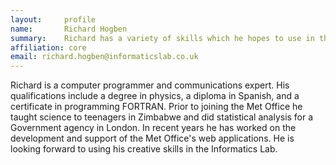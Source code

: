```yaml
---
layout:     profile
name:       Richard Hogben
summary:    Richard has a variety of skills which he hopes to use in the Lab.
affiliation: core
email: richard.hogben@informaticslab.co.uk
---
```


Richard is a computer programmer and communications expert. His qualifications include a degree in physics, a diploma in Spanish, and a certificate in programming FORTRAN.
Prior to joining the Met Office he taught science to teenagers in Zimbabwe and did statistical analysis for a Government agency in London.
In recent years he has worked on the development and support of the Met Office's web applications. He is looking forward to using his creative skills in the Informatics Lab.
